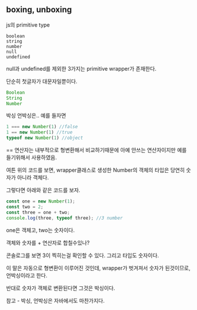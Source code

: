 ## boxing, unboxing

js의 primitive type
```
boolean
string
number
null
undefined
```
null과 undefined를 제외한 3가지는 primitive wrapper가 존재한다.

단순히 첫글자가 대문자일뿐이다.

```js
Boolean
String
Number
```
박싱 언박싱은.. 예를 들자면
```js
1 === new Number(1) //false
1 == new Number(1) //true
typeof new Number(1) //object
```
== 연산자는 내부적으로 형변환해서 비교하기때문에 아예 안쓰는 연산자이지만 예를 들기위해서 사용하였음.

여튼 위의 코드를 보면, wrapper클래스로 생성한 Number의 객체의 타입은 당연히 숫자가 아니라 객체다.

그렇다면 아래와 같은 코드를 보자.

```js
const one = new Number(1);
const two = 2;
const three = one + two;
console.log(three, typeof three); //3 number
```
one은 객체고, two는 숫자이다.

객체와 숫자를 + 연산자로 합칠수있나?

콘솔로그를 보면 3이 찍히는걸 확인할 수 있다. 그리고 타입도 숫자이다.

이 말은 자동으로 형변환이 이루어진 것인데, wrapper가 벗겨져서 숫자가 된것이므로,
언박싱이라고 한다.

반대로 숫자가 객체로 변환된다면 그것은 박싱이다.

참고 - 박싱, 언박싱은 자바에서도 마찬가지다.
